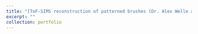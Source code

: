 ```yaml
---
title: "[ToF-SIMS reconstruction of patterned brushes (Dr. Alex Welle at KNMF)](https://youtu.be/w7Z2TE3RTmE)"
excerpt: ""
collection: portfolio
---
```

